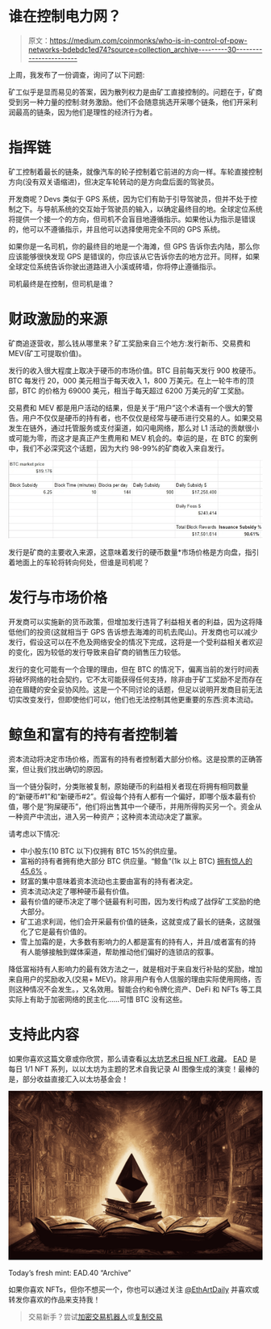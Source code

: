 # 谁在控制电力网？

> 原文：<https://medium.com/coinmonks/who-is-in-control-of-pow-networks-bdebdc1ed74?source=collection_archive---------30----------------------->

上周，我发布了一份调查，询问了以下问题:

矿工似乎是显而易见的答案，因为散列权力是由矿工直接控制的。问题在于，矿商受到另一种力量的控制:财务激励。他们不会随意挑选开采哪个链条，他们开采利润最高的链条，因为他们是理性的经济行为者。

# 指挥链

矿工控制着最长的链条，就像汽车的轮子控制着它前进的方向一样。车轮直接控制方向(没有双关语缩进)，但决定车轮转动的是方向盘后面的驾驶员。

开发商呢？Devs 类似于 GPS 系统，因为它们有助于引导驾驶员，但并不处于控制之下。与导航系统的交互始于驾驶员的输入，以确定最终目的地。全球定位系统将提供一个接一个的方向，但司机不会盲目地遵循指示。如果他认为指示是错误的，他可以不遵循指示，并且他可以选择使用完全不同的 GPS 系统。

如果你是一名司机，你的最终目的地是一个海滩，但 GPS 告诉你去内陆，那么你应该能够很快发现 GPS 是错误的，你应该从它告诉你去的地方岔开。同样，如果全球定位系统告诉你驶出道路进入小溪或砖墙，你将停止遵循指示。

司机最终是在控制，但司机是谁？

# 财政激励的来源

矿商追逐营收，那么钱从哪里来？矿工奖励来自三个地方:发行新币、交易费和 MEV(矿工可提取价值)。

发行的收入很大程度上取决于硬币的市场价值。BTC 目前每天发行 900 枚硬币。BTC 每发行 20，000 美元相当于每天收入 1，800 万美元。在上一轮牛市的顶部，BTC 的价格为 69000 美元，相当于每天超过 6200 万美元的矿工奖励。

交易费和 MEV 都是用户活动的结果，但是关于“用户”这个术语有一个很大的警告。用户不仅仅是硬币的持有者，也不仅仅是经常与硬币进行交易的人。如果交易发生在链外，通过托管服务或支付渠道，如闪电网络，那么对 L1 活动的贡献很小或可能为零，而这才是真正产生费用和 MEV 机会的。幸运的是，在 BTC 的案例中，我们不必深究这个话题，因为大约 98-99%的矿商收入来自发行。

![](img/bbd5bb75313d46aa4f2ec9ae01c7b51b.png)

发行是矿商的主要收入来源，这意味着发行的硬币数量*市场价格是方向盘，指引着地面上的车轮将转向何处，但谁是司机呢？

# 发行与市场价格

开发商可以实施新的货币政策，但增加发行违背了利益相关者的利益，因为这将降低他们的投资(这就相当于 GPS 告诉想去海滩的司机去爬山)。开发商也可以减少发行，假设这可以在不危及网络安全的情况下完成，这将是一个受利益相关者欢迎的变化，因为较低的发行导致来自矿商的销售压力较低。

发行的变化可能有一个合理的理由，但在 BTC 的情况下，偏离当前的发行时间表将破坏网络的社会契约，它不太可能获得任何支持，除非由于矿工奖励不足而存在迫在眉睫的安全妥协风险。这是一个不同讨论的话题，但足以说明开发商目前无法切实改变发行，但即使他们可以，他们也无法控制其他更重要的东西:资本流动。

# 鲸鱼和富有的持有者控制着

资本流动将决定市场价格，而富有的持有者控制着大部分价格。这是投票的正确答案，但让我们找出确切的原因。

当一个链分裂时，分类账被复制，原始硬币的利益相关者现在将拥有相同数量的“新硬币#1”和“新硬币#2”。假设每个持有人都有一个偏好，即哪个版本最有价值，哪个是“狗屎硬币”，他们将出售其中一个硬币，并用所得购买另一个。资金从一种资产中流出，进入另一种资产；这种资本流动决定了赢家。

请考虑以下情况:

*   中小股东(10 BTC 以下)仅拥有 BTC 15%的供应量。
*   富裕的持有者拥有绝大部分 BTC 供应量。“鲸鱼”(1k 以上 BTC) [拥有惊人的 45.6%](https://decrypt.co/104251/bitcoin-crashes-data-shows-whales-are-buying-the-dip) 。
*   财富的集中意味着资本流动也主要由富有的持有者决定。
*   资本流动决定了哪种硬币最有价值。
*   最有价值的硬币决定了哪个链最有利可图，因为发行构成了战俘矿工奖励的绝大部分。
*   矿工追求利润，他们会开采最有价值的链条，这就变成了最长的链条，这就强化了它是最有价值的。
*   雪上加霜的是，大多数有影响力的人都是富有的持有人，并且/或者富有的持有人能够接触到媒体渠道，帮助推动他们偏好的连锁店的叙事。

降低富裕持有人影响力的最有效方法之一，就是相对于来自发行补贴的奖励，增加来自用户的奖励收入(交易+ MEV)。除非用户有令人信服的理由实际使用网络，否则这种情况不会发生。，又名效用。智能合约和令牌化资产、DeFi 和 NFTs 等工具实际上有助于加密网络的民主化……可惜 BTC 没有这些。

# 支持此内容

如果你喜欢这篇文章或你欣赏，那么请查看[以太坊艺术日报 NFT 收藏](https://foundation.app/collection/ethart-2c59?sortOrder=DEFAULT)。 [EAD](https://www.ethereumartdaily.com/) 是每日 1/1 NFT 系列，以以太坊为主题的艺术自我记录 AI 图像生成的演变！最棒的是，部分收益直接汇入以太坊基金会！

![](img/1970ea50b3f53e54e5929ffb1d958a35.png)

Today’s fresh mint: EAD.40 “Archive”

如果你喜欢 NFTs，但你不想买一个，你也可以通过关注 [@EthArtDaily](https://twitter.com/EthArtDaily) 并喜欢或转发你喜欢的作品来支持我！

> 交易新手？尝试[加密交易机器人](/coinmonks/crypto-trading-bot-c2ffce8acb2a)或[复制交易](/coinmonks/top-10-crypto-copy-trading-platforms-for-beginners-d0c37c7d698c)